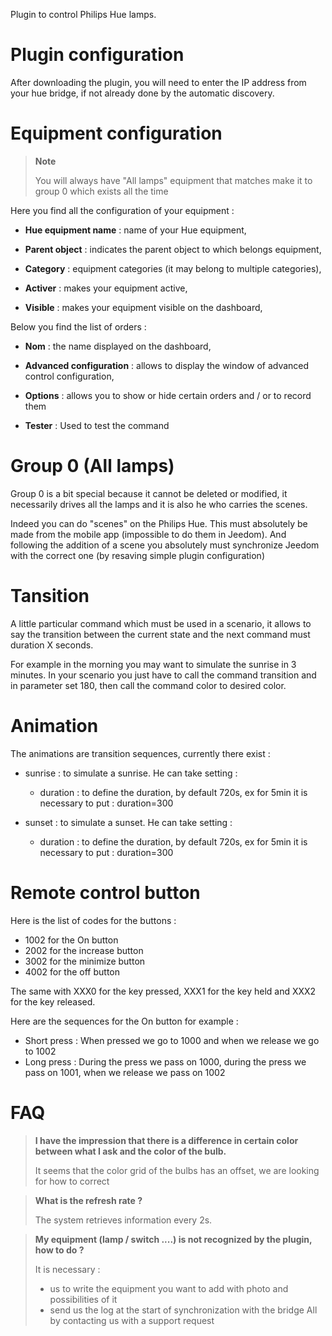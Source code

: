 Plugin to control Philips Hue lamps.

# Plugin configuration

After downloading the plugin, you will need to enter the IP address
from your hue bridge, if not already done by the
automatic discovery.

# Equipment configuration

> **Note**
>
> You will always have "All lamps" equipment that matches
> make it to group 0 which exists all the time

Here you find all the configuration of your equipment :

-   **Hue equipment name** : name of your Hue equipment,

-   **Parent object** : indicates the parent object to which belongs
    equipment,

-   **Category** : equipment categories (it may belong to
    multiple categories),

-   **Activer** : makes your equipment active,

-   **Visible** : makes your equipment visible on the dashboard,

Below you find the list of orders :

-   **Nom** : the name displayed on the dashboard,

-   **Advanced configuration** : allows to display the window of
    advanced control configuration,

-   **Options** : allows you to show or hide certain
    orders and / or to record them

-   **Tester** : Used to test the command

# Group 0 (All lamps)

Group 0 is a bit special because it cannot be deleted or
modified, it necessarily drives all the lamps and it is also he who
carries the scenes.

Indeed you can do "scenes" on the Philips Hue. This
must absolutely be made from the mobile app
(impossible to do them in Jeedom). And following the addition of a scene
you absolutely must synchronize Jeedom with the correct one (by resaving
simple plugin configuration)

# Tansition

A little particular command which must be used in a scenario,
it allows to say the transition between the current state and the next
command must duration X seconds.

For example in the morning you may want to simulate the sunrise in 3
minutes. In your scenario you just have to call the command
transition and in parameter set 180, then call the command
color to desired color.

# Animation

The animations are transition sequences, currently there
exist :

-   sunrise : to simulate a sunrise. He can take
    setting :

    -   duration : to define the duration, by default 720s, ex for 5min
        it is necessary to put : duration=300

-   sunset : to simulate a sunset. He can take
    setting :

    -   duration : to define the duration, by default 720s, ex for 5min
        it is necessary to put : duration=300

# Remote control button

Here is the list of codes for the buttons :

- 1002 for the On button
- 2002 for the increase button
- 3002 for the minimize button
- 4002 for the off button

The same with XXX0 for the key pressed, XXX1 for the key held and XXX2 for the key released.

Here are the sequences for the On button for example :

- Short press : When pressed we go to 1000 and when we release we go to 1002
- Long press : During the press we pass on 1000, during the press we pass on 1001, when we release we pass on 1002

# FAQ

> **I have the impression that there is a difference in certain color between what I ask and the color of the bulb.**
>
> It seems that the color grid of the bulbs has an offset, we are looking for how to correct

> **What is the refresh rate ?**
>
> The system retrieves information every 2s.

> **My equipment (lamp / switch ....) is not recognized by the plugin, how to do ?**
>
> It is necessary :
> - us to write the equipment you want to add with photo and possibilities of it
> - send us the log at the start of synchronization with the bridge
> All by contacting us with a support request
